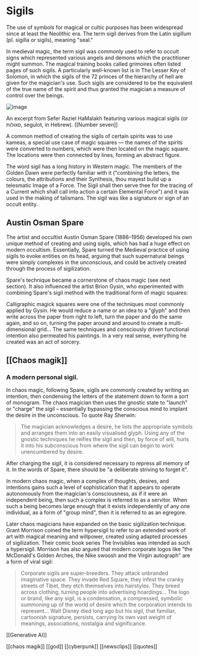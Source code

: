 # Sigils

The use of symbols for magical or cultic purposes has been widespread since at least the Neolithic era. The term sigil derives from the Latin sigillum (pl. sigilla or sigils), meaning "seal."

In medieval magic, the term sigil was commonly used to refer to occult signs which represented various angels and demons which the practitioner might summon. The magical training books called grimoires often listed pages of such sigils. A particularly well-known list is in The Lesser Key of Solomon, in which the sigils of the 72 princes of the hierarchy of hell are given for the magician's use. Such sigils are considered to be the equivalent of the true name of the spirit and thus granted the magician a measure of control over the beings.

![image](https://upload.wikimedia.org/wikipedia/commons/2/2d/Sefer_raziel_segulot.png)

An excerpt from Sefer Raziel HaMalakh featuring various magical sigils (or סגולות, segulot, in Hebrew). [[Number seven]]

A common method of creating the sigils of certain spirits was to use kameas, a special use case of magic squares — the names of the spirits were converted to numbers, which were then located on the magic square. The locations were then connected by lines, forming an abstract figure.

The word sigil has a long history in Western magic. The members of the Golden Dawn were perfectly familiar with it ("combining the letters, the colours, the attributions and their Synthesis, thou mayest build up a telesmatic Image of a Force. The Sigil shall then serve thee for the tracing of a Current which shall call into action a certain Elemental Force") and it was used in the making of talismans. The sigil was like a signature or sign of an occult entity.

## Austin Osman Spare

The artist and occultist Austin Osman Spare (1886–1956) developed his own unique method of creating and using sigils, which has had a huge effect on modern occultism. Essentially, Spare turned the Medieval practice of using sigils to evoke entities on its head, arguing that such supernatural beings were simply complexes in the unconscious, and could be actively created through the process of sigilization.

Spare's technique became a cornerstone of chaos magic (see next section). It also influenced the artist Brion Gysin, who experimented with combining Spare's sigil method with the traditional form of magic squares:

Calligraphic magick squares were one of the techniques most commonly applied by Gysin. He would reduce a name or an idea to a "glyph" and then write across the paper from right to left, turn the paper and do the same again, and so on, turning the paper around and around to create a multi-dimensional grid... The same techniques and consciously driven functional intention also permeated his paintings. In a very real sense, everything he created was an act of sorcery.

## [[Chaos magik]]

### A modern personal sigil.
In chaos magic, following Spare, sigils are commonly created by writing an intention, then condensing the letters of the statement down to form a sort of monogram. The chaos magician then uses the gnostic state to "launch" or "charge" the sigil – essentially bypassing the conscious mind to implant the desire in the unconscious. To quote Ray Sherwin:

> The magician acknowledges a desire, he lists the appropriate symbols and arranges them into an easily visualised glyph. Using any of the gnostic techniques he reifies the sigil and then, by force of will, hurls it into his subconscious from where the sigil can begin to work unencumbered by desire.

After charging the sigil, it is considered necessary to repress all memory of it. In the words of Spare, there should be "a deliberate striving to forget it".

In modern chaos magic, when a complex of thoughts, desires, and intentions gains such a level of sophistication that it appears to operate autonomously from the magician's consciousness, as if it were an independent being, then such a complex is referred to as a servitor. When such a being becomes large enough that it exists independently of any one individual, as a form of "group mind", then it is referred to as an egregore.

Later chaos magicians have expanded on the basic sigilization technique. Grant Morrison coined the term hypersigil to refer to an extended work of art with magical meaning and willpower, created using adapted processes of sigilization. Their comic book series The Invisibles was intended as such a hypersigil. 
Morrison has also argued that modern corporate logos like "the McDonald's Golden Arches, the Nike swoosh and the Virgin autograph" are a form of viral sigil:

> Corporate sigils are super-breeders. They attack unbranded imaginative space. They invade Red Square, they infest the cranky streets of Tibet, they etch themselves into hairstyles. They breed across clothing, turning people into advertising hoardings... The logo or brand, like any sigil, is a condensation, a compressed, symbolic summoning up of the world of desire which the corporation intends to represent... Walt Disney died long ago but his sigil, that familiar, cartoonish signature, persists, carrying its own vast weight of meanings, associations, nostalgia and significance.

[[Generative AI]]

[[chaos magik]]
[[god]]
[[cyberpunk]]
[[newsclips]]
[[quotes]]